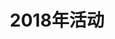 ---
# Listing view
view: compact
title: 2018年活动

# Optional header image (relative to `assets/media/` folder).
banner:
  caption: ''
  image: ''
---